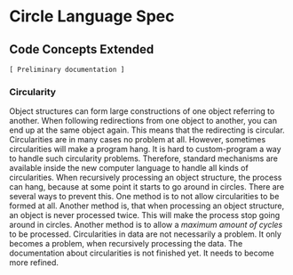 ﻿Circle Language Spec
====================

Code Concepts Extended
----------------------

`[ Preliminary documentation ]`

### Circularity

Object structures can form large constructions of one object referring to another. When following redirections from one object to another, you can end up at the same object again. This means that the redirecting is circular. Circularities are in many cases no problem at all. However, sometimes circularities will make a program hang. It is hard to custom-program a way to handle such circularity problems. Therefore, standard mechanisms are available inside the new computer language to handle all kinds of circularities. When recursively processing an object structure, the process can hang, because at some point it starts to go around in circles. There are several ways to prevent this. One method is to not allow circularities to be formed at all. Another method is, that when processing an object structure, an object is never processed twice. This will make the process stop going around in circles. Another method is to allow a *maximum amount of cycles* to be processed. Circularities in data are not necessarily a problem. It only becomes a problem, when recursively processing the data. The documentation about circularities is not finished yet. It needs to become more refined.
